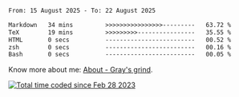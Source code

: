 <!--START_SECTION:waka-->

```txt
From: 15 August 2025 - To: 22 August 2025

Markdown   34 mins         >>>>>>>>>>>>>>>>---------   63.72 %
TeX        19 mins         >>>>>>>>>----------------   35.55 %
HTML       0 secs          -------------------------   00.52 %
zsh        0 secs          -------------------------   00.16 %
Bash       0 secs          -------------------------   00.05 %
```

<!--END_SECTION:waka-->

<!-- [![grayxu's github stats](https://github-readme-stats.vercel.app/api?username=grayxu&count_private=true&show_icons=true)](https://github.com/grayxu) -->

Know more about me: [About - Gray's grind](https://www.grayxu.cn/).
<p align="left">
  <a href="https://wakatime.com/@c69eb31e-43a1-463f-8968-c3449e386f57"><img src="https://wakatime.com/badge/user/c69eb31e-43a1-463f-8968-c3449e386f57.svg" title="Total time coded since Feb 28 2023" /></a>
</p>

